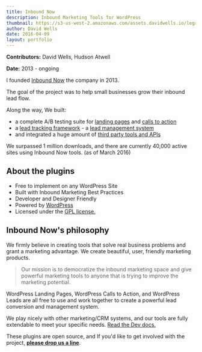 ```yaml
---
title: Inbound Now
description: Inbound Marketing Tools for WordPress
thumbnail: https://s3-us-west-2.amazonaws.com/assets.davidwells.io/legacy/2016/04/inbound-site.jpg
author: David Wells
date: 2016-04-09
layout: portfolio
---
```


**Contributors:** David Wells, Hudson Atwell

**Date:** 2013 - ongoing

I founded [Inbound Now](https://www.inboundnow.com/) the company in 2013.

The goal of the project was to help small businesses grow their inbound lead flow.

Along the way, We built:

- a complete A/B testing suite for [landing pages](https://wordpress.org/plugins/landing-pages/) and [calls to action](https://wordpress.org/plugins/cta/)
- a [lead tracking framework](http://davidwells.io/portfolio/inbound-analytics/) - a [lead management system](https://wordpress.org/plugins/leads/)
- and integrated a huge amount of [third party tools and APIs](https://www.inboundnow.com/marketplace/)

We surpassed 1 million downloads, and there are currently 40,000 active sites using Inbound Now tools. (as of March 2016)

## About the plugins

* Free to implement on any WordPress Site
* Built with Inbound Marketing Best Practices
* Developer and Designer Friendly
* Powered by [WordPress](http://wordpress.org/)
* Licensed under the [GPL license.](http://en.wikipedia.org/wiki/GNU_General_Public_License)

## Inbound Now's philosophy

We firmly believe in creating tools that solve real business problems and grant a marketing advantage. We create beautiful, user, friendly marketing products.

> Our mission is to democratize the inbound marketing space and give powerful marketing tools to anyone that is trying to improve the marketing potential.

WordPress Landing Pages, WordPress Calls to Action, and WordPress Leads are all free to use and work together to create a powerful lead conversion and management system.

We play nicely with other marketing/CRM systems, and our tools are fully extendable to meet your specific needs. [Read the Dev docs.](http://docs.inboundnow.com/landing-pages)

These plugins are open source, and If you'd like to get involved with the project, **[please drop us a line](https://davidwells.io/contact/)**.
